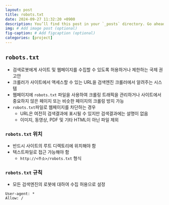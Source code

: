 ```yaml
---
layout: post
title: robots.txt
date: 2024-09-27 11:32:20 +0900
description: You’ll find this post in your `_posts` directory. Go ahead and edit it and re-build the site to see your changes. # Add post description (optional)
img: # Add image post (optional)
fig-caption: # Add figcaption (optional)
categories: [project]
---
```

##  `robots.txt`
- 검색로봇에게 사이트 및 웹페이지를 수집할 수 있도록 허용하거나 제한하는 국제 권고안
- 크롤러가 사이트에서 액세스할 수 있는 URL을 검색엔진 크롤러에서 알려주는 시스템
- 웹페이지에 `robots.txt` 파일을 사용하여 크롤링 트래픽을 관리하거나 사이트에서 중요하지 않은 페이지 또는 비슷한 페이지의 크롤링 방지 가능
- `robots.txt`파일로 웹페이지를 차단하는 경우
  -  URL은 여전히 검색결과에 표시될 수 있지만 검색결과에는 설명이 없음
  - 이미지, 동영상, PDF 및 기타 HTML이 아닌 파일 제외

### `robots.txt` 위치
- 반드시 사이트의 루트 디렉토리에 위치해야 함
- 텍스트파일로 접근 가능해야 함
  - `http://<주소>/robots.txt` 형식

### `robots.txt` 규칙
- 모든 검색엔진의 로봇에 대하여 수집 허용으로 설정
```
User-agent: *
Allow: /
```

